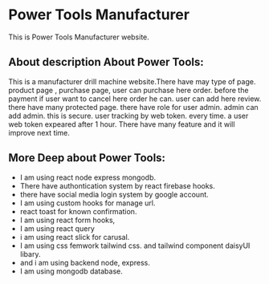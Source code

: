 # Power Tools Manufacturer

This is Power Tools Manufacturer website[](https://power-tools-64cbf.web.app/portfolio).




## About description About Power Tools:
This is a manufacturer drill machine website.There have may type of page. product page , purchase page, user can purchase here order. before the payment if user want to cancel here order he can. user can add here review. there have many protected page. there have role for user admin. admin can add admin. this is secure. user tracking by web token. every time. a user web token expeared after 1 hour. There have many feature and it will improve next time.


## More Deep about Power Tools: 
* I am using react node express mongodb.
* There have authontication system by react firebase hooks. 
* there have social media login system by google account.
* I am using custom hooks for manage url.
* react toast for known confirmation.
* I am using react form hooks,
* I am using  react query
* i am using react slick for carusal.
* I am using css femwork tailwind css. and tailwind component daisyUI libary.
* and i am using backend node, express.
* I am using mongodb database.

